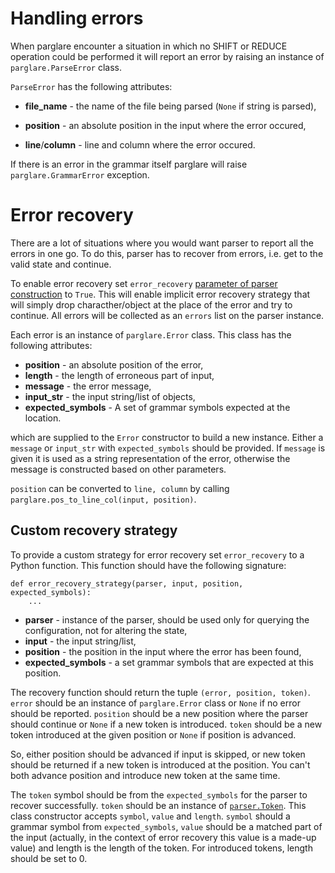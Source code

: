 # Handling errors

When parglare encounter a situation in which no SHIFT or REDUCE operation could
be performed it will report an error by raising an instance of
`parglare.ParseError` class.

`ParseError` has the following attributes:

- **file_name** - the name of the file being parsed (`None` if string is
  parsed),

- **position** - an absolute position in the input where the error occured,

- **line**/**column** - line and column where the error occured.
  

If there is an error in the grammar itself parglare will raise
`parglare.GrammarError` exception.


# Error recovery

There are a lot of situations where you would want parser to report all the
errors in one go. To do this, parser has to recover from errors, i.e. get to
the valid state and continue.

To enable error recovery set
`error_recovery` [parameter of parser construction](./parser.md#error_recovery)
to `True`. This will enable implicit error recovery strategy that will simply
drop characther/object at the place of the error and try to continue. All errors
will be collected as an `errors` list on the parser instance.

Each error is an instance of `parglare.Error` class. This class has the
following attributes:

- **position** - an absolute position of the error,
- **length** - the length of erroneous part of input,
- **message** - the error message,
- **input_str** - the input string/list of objects,
- **expected_symbols** - A set of grammar symbols expected at the location.

which are supplied to the `Error` constructor to build a new instance. Either a
`message` or `input_str` with `expected_symbols` should be provided. If
`message` is given it is used as a string representation of the error, otherwise
the message is constructed based on other parameters.

`position` can be converted to `line, column` by calling
`parglare.pos_to_line_col(input, position)`.


## Custom recovery strategy

To provide a custom strategy for error recovery set `error_recovery` to a Python
function. This function should have the following signature:

    def error_recovery_strategy(parser, input, position, expected_symbols):
        ...


- **parser** - instance of the parser, should be used only for querying the
   configuration, not for altering the state,
- **input** - the input string/list,
- **position** - the position in the input where the error has been found,
- **expected_symbols** - a set grammar symbols that are expected at this
   position.

The recovery function should return the tuple `(error, position, token)`.
`error` should be an instance of `parglare.Error` class or `None` if no error
should be reported. `position` should be a new position where the parser should
continue or `None` if a new token is introduced. `token` should be a new token
introduced at the given position or `None` if position is advanced.

So, either position should be advanced if input is skipped, or new token should
be returned if a new token is introduced at the position. You can't both
advance position and introduce new token at the same time.

The `token` symbol should be from the `expected_symbols` for the parser to
recover successfully. `token` should be an instance
of [`parser.Token`](./parser.md#token). This class constructor accepts `symbol`,
`value` and `length`. `symbol` should a grammar symbol from `expected_symbols`,
`value` should be a matched part of the input (actually, in the context of error
recovery this value is a made-up value) and length is the length of the token.
For introduced tokens, length should be set to 0.
